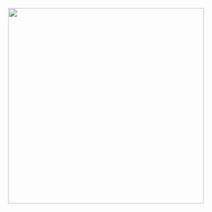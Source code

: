 <img src="https://github-readme-stats.vercel.app/api?usernameGiovanniNespoli&show_icons=true&title_color=783c00&text_color=af552e&icon_color=783c00&bg_color=f8efd4&cache_seconds=2300" min-width="400px" max-width="400px" width="400px" align="right">
